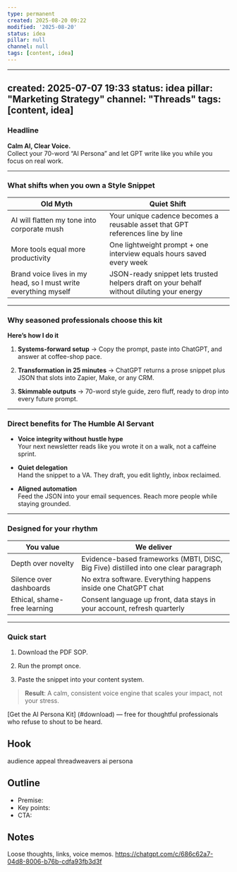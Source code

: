 ```yaml
---
type: permanent
created: 2025-08-20 09:22
modified: '2025-08-20'
status: idea
pillar: null
channel: null
tags: [content, idea]
---
```

---
created: 2025-07-07 19:33
status: idea
pillar: "Marketing Strategy"
channel: "Threads"
tags: [content, idea]
---

### Headline

**Calm AI, Clear Voice.**  
Collect your 70-word “AI Persona” and let GPT write like you while you focus on real work.

---

### What shifts when you own a Style Snippet

|Old Myth|Quiet Shift|
|---|---|
|AI will flatten my tone into corporate mush|Your unique cadence becomes a reusable asset that GPT references line by line|
|More tools equal more productivity|One lightweight prompt + one interview equals hours saved every week|
|Brand voice lives in my head, so I must write everything myself|JSON-ready snippet lets trusted helpers draft on your behalf without diluting your energy|

---

### Why seasoned professionals choose this kit

**Here’s how I do it**

1. **Systems-forward setup** → Copy the prompt, paste into ChatGPT, and answer at coffee-shop pace.
    
2. **Transformation in 25 minutes** → ChatGPT returns a prose snippet plus JSON that slots into Zapier, Make, or any CRM.
    
3. **Skimmable outputs** → 70-word style guide, zero fluff, ready to drop into every future prompt.
    

---

### Direct benefits for The Humble AI Servant

- **Voice integrity without hustle hype**  
    Your next newsletter reads like you wrote it on a walk, not a caffeine sprint.
    
- **Quiet delegation**  
    Hand the snippet to a VA. They draft, you edit lightly, inbox reclaimed.
    
- **Aligned automation**  
    Feed the JSON into your email sequences. Reach more people while staying grounded.
    

---

### Designed for your rhythm

|You value|We deliver|
|---|---|
|Depth over novelty|Evidence-based frameworks (MBTI, DISC, Big Five) distilled into one clear paragraph|
|Silence over dashboards|No extra software. Everything happens inside one ChatGPT chat|
|Ethical, shame-free learning|Consent language up front, data stays in your account, refresh quarterly|

---

### Quick start

1. Download the PDF SOP.
    
2. Run the prompt once.
    
3. Paste the snippet into your content system.
    

> **Result**: A calm, consistent voice engine that scales your impact, not your stress.

[Get the AI Persona Kit] (#download) — free for thoughtful professionals who refuse to shout to be heard.
## Hook  
audience appeal threadweavers ai persona

## Outline  
- Premise:  
- Key points:  
- CTA:  

## Notes  
Loose thoughts, links, voice memos.
https://chatgpt.com/c/686c62a7-04d8-8006-b76b-cdfa93fb3d3f
